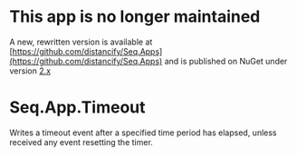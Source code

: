 # This app is no longer maintained

A new, rewritten version is available at [https://github.com/distancify/Seq.Apps](https://github.com/distancify/Seq.Apps) and is published on NuGet under version [2.x](https://www.nuget.org/packages/Seq.App.Timeout/)

Seq.App.Timeout
===============

Writes a timeout event after a specified time period has elapsed, unless received any event resetting the timer.
